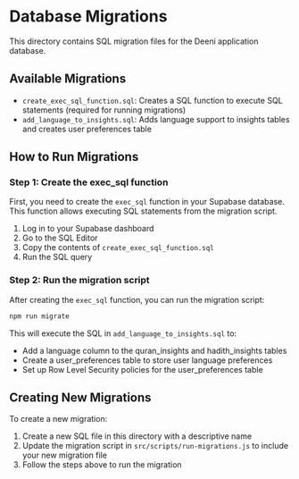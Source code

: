 # Database Migrations

This directory contains SQL migration files for the Deeni application database.

## Available Migrations

- `create_exec_sql_function.sql`: Creates a SQL function to execute SQL statements (required for running migrations)
- `add_language_to_insights.sql`: Adds language support to insights tables and creates user preferences table

## How to Run Migrations

### Step 1: Create the exec_sql function

First, you need to create the `exec_sql` function in your Supabase database. This function allows executing SQL statements from the migration script.

1. Log in to your Supabase dashboard
2. Go to the SQL Editor
3. Copy the contents of `create_exec_sql_function.sql`
4. Run the SQL query

### Step 2: Run the migration script

After creating the `exec_sql` function, you can run the migration script:

```bash
npm run migrate
```

This will execute the SQL in `add_language_to_insights.sql` to:
- Add a language column to the quran_insights and hadith_insights tables
- Create a user_preferences table to store user language preferences
- Set up Row Level Security policies for the user_preferences table

## Creating New Migrations

To create a new migration:

1. Create a new SQL file in this directory with a descriptive name
2. Update the migration script in `src/scripts/run-migrations.js` to include your new migration file
3. Follow the steps above to run the migration 